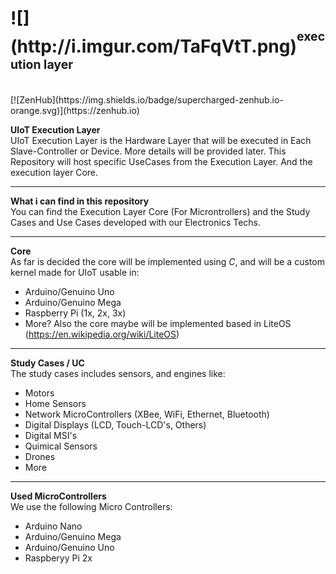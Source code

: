 <h1>![](http://i.imgur.com/TaFqVtT.png)<sup><sup>execution layer</sup></sup><sub><sub><sup></h1></sup></sub></sub>
<br>
[![ZenHub](https://img.shields.io/badge/supercharged-zenhub.io-orange.svg)](https://zenhub.io)

<b>UIoT Execution Layer</b></i><br>
UIoT Execution Layer is the Hardware Layer that will be executed in Each Slave-Controller or Device. More details will be provided later. This Repository will host specific UseCases from the Execution Layer. And the execution layer Core.

----------------------------------------------------

<b>What i can find in this repository</b><br>
You can find the Execution Layer Core (For Microntrollers) and the Study Cases and Use Cases developed with our Electronics Techs.

----------------------------------------------------

<b>Core</b><br>
As far is decided the core will be implemented using <i>C</i>, and will be a custom kernel made for UIoT usable in:
+ Arduino/Genuino Uno
+ Arduino/Genuino Mega
+ Raspberry Pi (1x, 2x, 3x)
+ More?
Also the core maybe will be implemented based in LiteOS (https://en.wikipedia.org/wiki/LiteOS) 

----------------------------------------------------

<b>Study Cases / UC</b><br>
The study cases includes sensors, and engines like:
+ Motors
+ Home Sensors
+ Network MicroControllers (XBee, WiFi, Ethernet, Bluetooth)
+ Digital Displays (LCD, Touch-LCD's, Others)
+ Digital MSI's
+ Quimical Sensors
+ Drones
+ More

----------------------------------------------------

<b>Used MicroControllers</b><br>
We use the following Micro Controllers:
+ Arduino Nano
+ Arduino/Genuino Mega
+ Arduino/Genuino Uno
+ Raspberyy Pi 2x
